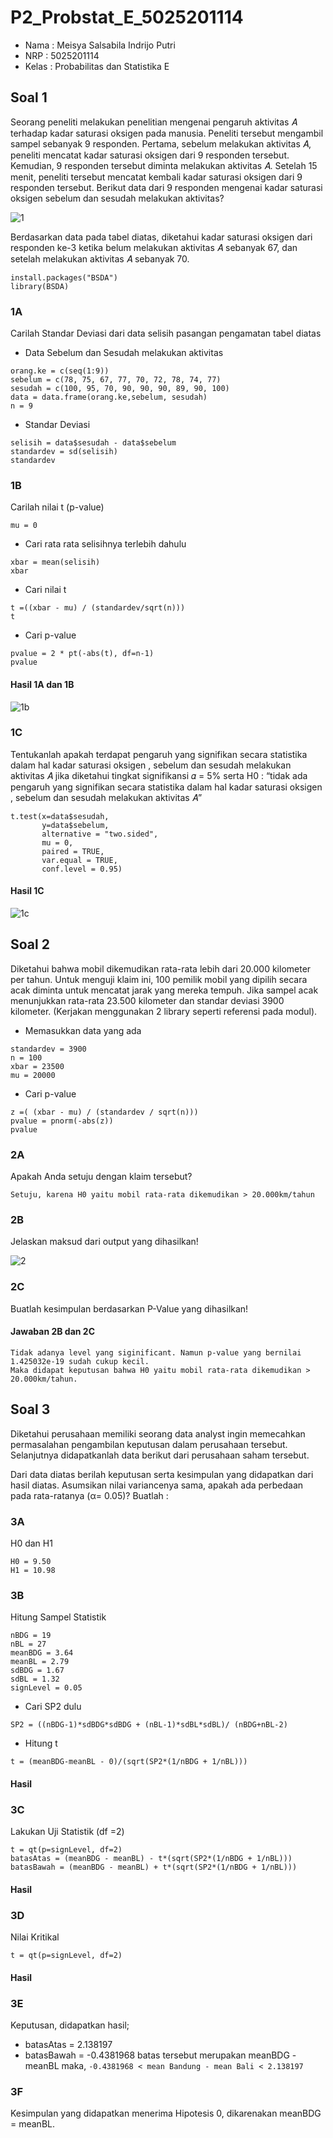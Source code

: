 # P2_Probstat_E_5025201114

* Nama  : Meisya Salsabila Indrijo Putri 
* NRP   : 5025201114
* Kelas : Probabilitas dan Statistika E

## Soal 1
Seorang peneliti melakukan penelitian mengenai pengaruh aktivitas 𝐴 terhadap kadar saturasi oksigen pada manusia. Peneliti tersebut mengambil sampel sebanyak 9 responden. Pertama, sebelum melakukan aktivitas 𝐴, peneliti mencatat kadar saturasi oksigen dari 9 responden tersebut. Kemudian, 9 responden tersebut diminta melakukan aktivitas 𝐴. Setelah 15 menit, peneliti tersebut mencatat kembali kadar saturasi oksigen dari 9 responden tersebut. Berikut data dari 9 responden mengenai kadar saturasi oksigen sebelum dan sesudah melakukan aktivitas?

![1](https://user-images.githubusercontent.com/94627623/170870568-23dd8c2f-f763-475c-8823-01f856c8bf72.jpg)

Berdasarkan data pada tabel diatas, diketahui kadar saturasi oksigen dari responden ke-3 ketika belum melakukan aktivitas 𝐴 sebanyak 67, dan setelah melakukan aktivitas 𝐴 sebanyak 70.
```
install.packages("BSDA")
library(BSDA)
```
### 1A
Carilah Standar Deviasi dari data selisih pasangan pengamatan tabel diatas
* Data Sebelum dan Sesudah melakukan aktivitas
```
orang.ke = c(seq(1:9))
sebelum = c(78, 75, 67, 77, 70, 72, 78, 74, 77)
sesudah = c(100, 95, 70, 90, 90, 90, 89, 90, 100)
data = data.frame(orang.ke,sebelum, sesudah)
n = 9
```
* Standar Deviasi
```
selisih = data$sesudah - data$sebelum
standardev = sd(selisih)
standardev
```
### 1B
Carilah nilai t (p-value)
```
mu = 0
```
* Cari rata rata selisihnya terlebih dahulu
```
xbar = mean(selisih)
xbar
```
* Cari nilai t
```
t =((xbar - mu) / (standardev/sqrt(n)))
t
```
* Cari p-value
```
pvalue = 2 * pt(-abs(t), df=n-1)
pvalue
```
#### Hasil 1A dan 1B
![1b](https://user-images.githubusercontent.com/94627623/170870571-f7766ac6-c6ed-4510-a505-accaf9aa91c6.jpg)
### 1C
Tentukanlah apakah terdapat pengaruh yang signifikan secara statistika dalam hal kadar saturasi oksigen , sebelum dan sesudah melakukan aktivitas 𝐴 jika diketahui tingkat signifikansi 𝛼 = 5% serta H0 : “tidak ada pengaruh yang signifikan secara statistika dalam hal kadar saturasi oksigen , sebelum dan sesudah melakukan aktivitas 𝐴”
```
t.test(x=data$sesudah, 
       y=data$sebelum,
       alternative = "two.sided", 
       mu = 0, 
       paired = TRUE, 
       var.equal = TRUE, 
       conf.level = 0.95)
```
#### Hasil 1C
![1c](https://user-images.githubusercontent.com/94627623/170870573-e0f2a513-8fe2-4a6b-876f-8c63abe04c33.jpg)


## Soal 2
Diketahui bahwa mobil dikemudikan rata-rata lebih dari 20.000 kilometer per tahun. Untuk menguji klaim ini, 100 pemilik mobil yang dipilih secara acak diminta untuk mencatat jarak yang mereka tempuh. Jika sampel acak menunjukkan rata-rata 23.500 kilometer dan standar deviasi 3900 kilometer. (Kerjakan menggunakan 2 library seperti referensi pada modul).
* Memasukkan data yang ada
```
standardev = 3900
n = 100
xbar = 23500
mu = 20000
```
* Cari p-value
```
z =( (xbar - mu) / (standardev / sqrt(n)))
pvalue = pnorm(-abs(z))
pvalue
```
### 2A
Apakah Anda setuju dengan klaim tersebut?

`Setuju, karena H0 yaitu mobil rata-rata dikemudikan > 20.000km/tahun`
### 2B
Jelaskan maksud dari output yang dihasilkan!

![2](https://user-images.githubusercontent.com/94627623/170871099-d89d74d0-59ef-4924-8a47-b8b8375362a7.jpg)

### 2C
Buatlah kesimpulan berdasarkan P-Value yang dihasilkan!
#### Jawaban 2B dan 2C
```
Tidak adanya level yang siginificant. Namun p-value yang bernilai 1.425032e-19 sudah cukup kecil.
Maka didapat keputusan bahwa H0 yaitu mobil rata-rata dikemudikan > 20.000km/tahun.
```


## Soal 3
Diketahui perusahaan memiliki seorang data analyst ingin memecahkan permasalahan pengambilan keputusan dalam perusahaan tersebut. Selanjutnya didapatkanlah data berikut dari perusahaan saham tersebut.

Dari data diatas berilah keputusan serta kesimpulan yang didapatkan dari hasil diatas. Asumsikan nilai variancenya sama, apakah ada perbedaan pada rata-ratanya (α= 0.05)? Buatlah :
### 3A 
H0 dan H1

```
H0 = 9.50
H1 = 10.98
```
### 3B
Hitung Sampel Statistik
```
nBDG = 19
nBL = 27
meanBDG = 3.64
meanBL = 2.79
sdBDG = 1.67
sdBL = 1.32
signLevel = 0.05
```
* Cari SP2 dulu
```
SP2 = ((nBDG-1)*sdBDG*sdBDG + (nBL-1)*sdBL*sdBL)/ (nBDG+nBL-2)
```
* Hitung t
```
t = (meanBDG-meanBL - 0)/(sqrt(SP2*(1/nBDG + 1/nBL)))
```
#### Hasil

### 3C
Lakukan Uji Statistik (df =2)
```
t = qt(p=signLevel, df=2)
batasAtas = (meanBDG - meanBL) - t*(sqrt(SP2*(1/nBDG + 1/nBL)))
batasBawah = (meanBDG - meanBL) + t*(sqrt(SP2*(1/nBDG + 1/nBL)))
```
#### Hasil

### 3D
Nilai Kritikal
```
t = qt(p=signLevel, df=2)
```
#### Hasil

### 3E
Keputusan, didapatkan hasil;
* batasAtas = 2.138197 
* batasBawah = -0.4381968
batas tersebut merupakan meanBDG - meanBL maka, `-0.4381968 < mean Bandung - mean Bali < 2.138197`
### 3F
Kesimpulan yang didapatkan menerima Hipotesis 0, dikarenakan meanBDG = meanBL.
